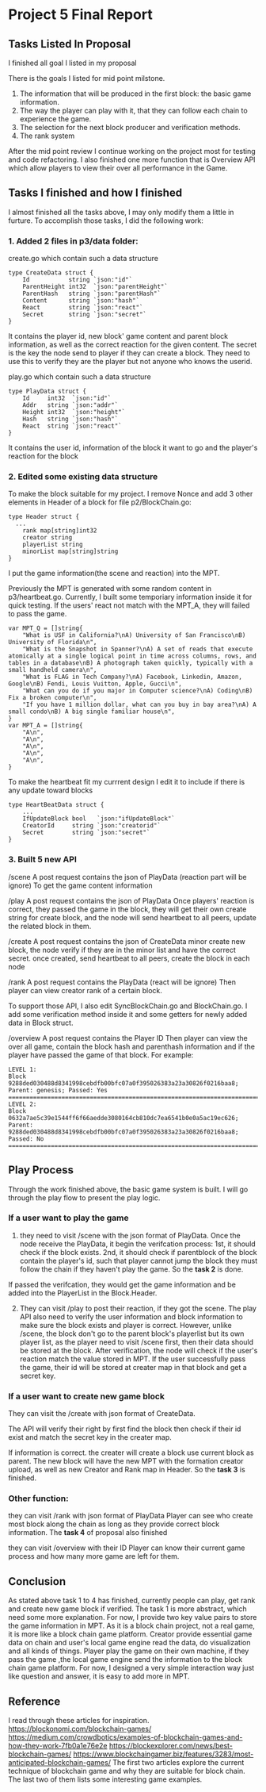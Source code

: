 # Project 5 Final Report


## Tasks Listed In Proposal 

I finished all goal I listed in my proposal

There is the goals I listed for mid point milstone.

1. The information that will be produced in the first block: the basic game information.
2. The way the player can play with it, that they can follow each chain to experience the game.
3. The selection for the next block producer and verification methods.
4. The rank system

After the mid point review I continue working on the project most for testing and code refactoring. I also finished one more function that is Overview API which allow players to view their over all performance in the Game. 


## Tasks I finished and how I finished
I almost finished all the tasks above, I may only modify them a little in furture. To accomplish those tasks, I did the following work: 
### 1. Added 2 files in p3/data folder: 
create.go which contain such a data structure
~~~~
type CreateData struct {
	Id           string `json:"id"`
	ParentHeight int32  `json:"parentHeight"`
	ParentHash   string `json:"parentHash"`
	Content      string `json:"hash"`
	React        string `json:"react"`
	Secret       string `json:"secret"`
}
~~~~
It contains the player id, new block' game content and parent block information, as well as the correct reaction for the given content.
The secret is the key the node send to player if they can create a block. They need to use this to verify they are the player but not anyone who knows the userid.

play.go which contain such a data structure
~~~~
type PlayData struct {
	Id     int32  `json:"id"`
	Addr   string `json:"addr"`
	Height int32  `json:"height"`
	Hash   string `json:"hash"`
	React  string `json:"react"`
}
~~~~
It contains the user id, information of the block it want to go and the player's reaction for the block


### 2. Edited some existing data structure
To make the block suitable for my project.
I remove Nonce and add 3 other elements in Header of a block for file p2/BlockChain.go:
~~~~
type Header struct {
  ...
	rank map[string]int32
	creator string
	playerList string
	minorList map[string]string
}
~~~~
I put the game information(the scene and reaction) into the MPT.

Previously the MPT is generated with some random content in p3/heartbeat.go.
Currently, I built some temporiary information inside it for quick testing. If the users' react not match with the MPT_A, they will failed to pass the game. 
~~~~
var MPT_Q = []string{
	"What is USF in California?\nA) University of San Francisco\nB) University of Florida\n",
	"What is the Snapshot in Spanner?\nA) A set of reads that execute atomically at a single logical point in time across columns, rows, and tables in a database\nB) A photograph taken quickly, typically with a small handheld camera\n",
	"What is FLAG in Tech Company?\nA) Facebook, Linkedin, Amazon, Google\nB) Fendi, Louis Vuitton, Apple, Gucci\n",
	"What can you do if you major in Computer science?\nA) Coding\nB) Fix a broken computer\n",
	"If you have 1 million dollar, what can you buy in bay area?\nA) A small condo\nB) A big single familiar house\n",
}
var MPT_A = []string{
	"A\n",
	"A\n",
	"A\n",
	"A\n",
	"A\n",
}
~~~~

To make the heartbeat fit my currrent design I edit it to include if there is any update toward blocks 

~~~~
type HeartBeatData struct {
	...
	IfUpdateBlock bool   `json:"ifUpdateBlock"`
	CreatorId     string `json:"creatorid"`
	Secret        string `json:"secret"`
}
~~~~

### 3. Built 5 new API
/scene
A post request contains the json of PlayData (reaction part will be ignore)
To get the game content information

/play
A post request contains the json of PlayData
Once players' reaction is correct, they passed the game in the block, they will get their own create string for create block, and the node will send heartbeat to all peers, update the related block in them.

/create
A post request contains the json of CreateData
minor create new block, the node verify if they are in the minor list and have the correct secret. 
once created, send heartbeat to all peers, create the block in each node

/rank
A post request contains the PlayData (react will be ignore)
Then player can view creator rank of a certain block.

To support those API, I also edit SyncBlockChain.go and BlockChain.go. I add some verification method inside it and some getters for newly added data in Block struct.

/overview
A post request contains the Player ID
Then player can view the over all game, contain the block hash and parenthash information and if the player have passed the game of that block.
For example:

~~~~
LEVEL 1: 
Block  9288ded030488d8341998cebdfb00bfc07a0f395026383a23a30826f0216baa8; Parent: genesis; Passed: Yes
======================================================================================================================================================
LEVEL 2: 
Block  0632a7ae5c39e1544ff6f66aedde3080164cb810dc7ea6541b0e0a5ac19ec626; Parent: 9288ded030488d8341998cebdfb00bfc07a0f395026383a23a30826f0216baa8; Passed: No
======================================================================================================================================================
~~~~


## Play Process 

Through the work finished above, the basic game system is built. I will go through the play flow to present the play logic.

### If a user want to play the game
1. they need to visit /scene with the json format of PlayData. Once the node receive the PlayData, it begin the verifcation process: 1st, it should check if the block exists. 2nd, it should check if parentblock of the block contain the player's id, such that player cannot jump the block they must follow the chain if they haven't play the game. So the **task 2** is done.

If passed the verifcation, they would get the game information and be added into the PlayerList in the Block.Header. 

2. They can visit /play to post their reaction, if they got the scene.
The play API also need to verify the user information and block information to make sure the block exists and player is correct. However, unlike /scene, the block don't go to the parent block's playerlist but its own player list, as the player need to visit /scene first, then their data should be stored at the block. 
After verification, the node will check if the user's reaction match the value stored in MPT.
If the user successfully pass the game, their id will be stored at creater map in that block and get a secret key.

###  If a user want to create new game block
They can visit the /create with json format of CreateData.

The API will verify their right by first find the block then check if their id exist and match the secret key in the creater map.

If information is correct. the creater will create a block use current block as parent. The new block will have the new MPT with the formation creator upload, as well as new Creator and Rank map in Header. So the **task 3** is finished.

###  Other function: 
they can visit /rank with json format of PlayData
Player can see who create most block along the chain as long as they provide correct block information. The **task 4** of proposal also finished

they can visit /overview with their ID
Player can know their current game process and how many more game are left for them.

## Conclusion
As stated above task 1 to 4 has finished, currently people can play, get rank and create new game block if verified. The task 1 is more abstract, which need some more explanation. For now, I provide two key value pairs to store the game information in MPT. As it is a block chain project, not a real game, it is more like a block chain game platform. Creator provide essential game data on chain and user's local game engine read the data, do visualization and all kinds of things. Player play the game on their own machine, if they pass the game ,the local game engine send the information to the block chain game platform. For now, I designed a very simple interaction way just like question and answer, it is easy to add more in MPT.


## Reference
I read through these articles for inspiration.
https://blockonomi.com/blockchain-games/
https://medium.com/crowdbotics/examples-of-blockchain-games-and-how-they-work-7fb0a1e76e2e
https://blockexplorer.com/news/best-blockchain-games/
https://www.blockchaingamer.biz/features/3283/most-anticipated-blockchain-games/
The first two articles explore the current technique of blockchain game and why they are suitable for block chain.
The last two of them lists some interesting game examples. 
